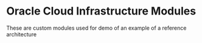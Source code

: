 # Oracle Cloud Infrastructure Modules

These are custom modules used for demo of an example of a reference architecture
